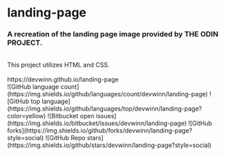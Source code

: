 # landing-page
### A recreation of the landing page image provided by THE ODIN PROJECT.
<br>
This project utilizes HTML and CSS.
<br>
<br>
https://devwinn.github.io/landing-page
<br>
![GitHub language count](https://img.shields.io/github/languages/count/devwinn/landing-page)
![GitHub top language](https://img.shields.io/github/languages/top/devwinn/landing-page?color=yellow)
![Bitbucket open issues](https://img.shields.io/bitbucket/issues/devwinn/landing-page)
![GitHub forks](https://img.shields.io/github/forks/devwinn/landing-page?style=social)
![GitHub Repo stars](https://img.shields.io/github/stars/devwinn/landing-page?style=social)
